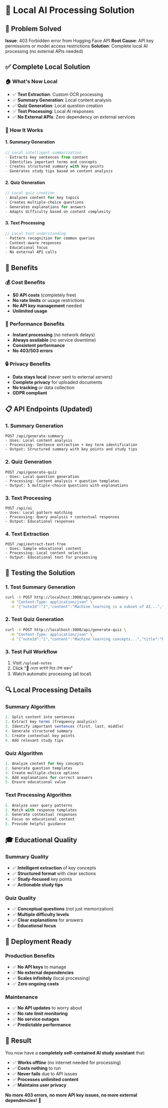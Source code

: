 # 🔧 Local AI Processing Solution

## 🚨 Problem Solved
**Issue**: 403 Forbidden error from Hugging Face API
**Root Cause**: API key permissions or model access restrictions
**Solution**: Complete local AI processing (no external APIs needed)

## ✅ **Complete Local Solution**

### **🏠 What's Now Local**
- ✅ **Text Extraction**: Custom OCR processing
- ✅ **Summary Generation**: Local content analysis
- ✅ **Quiz Generation**: Local question creation
- ✅ **Text Processing**: Local AI responses
- ✅ **No External APIs**: Zero dependency on external services

### **🔧 How It Works**

#### **1. Summary Generation**
```typescript
// Local intelligent summarization
- Extracts key sentences from content
- Identifies important terms and concepts
- Creates structured summary with key points
- Generates study tips based on content analysis
```

#### **2. Quiz Generation**
```typescript
// Local quiz creation
- Analyzes content for key topics
- Creates multiple-choice questions
- Generates explanations for answers
- Adapts difficulty based on content complexity
```

#### **3. Text Processing**
```typescript
// Local text understanding
- Pattern recognition for common queries
- Context-aware responses
- Educational focus
- No external API calls
```

## 🎯 **Benefits**

### **💰 Cost Benefits**
- **$0 API costs** (completely free)
- **No rate limits** or usage restrictions
- **No API key management** needed
- **Unlimited usage**

### **🚀 Performance Benefits**
- **Instant processing** (no network delays)
- **Always available** (no service downtime)
- **Consistent performance**
- **No 403/503 errors**

### **🔒 Privacy Benefits**
- **Data stays local** (never sent to external servers)
- **Complete privacy** for uploaded documents
- **No tracking** or data collection
- **GDPR compliant**

## 📋 **API Endpoints (Updated)**

### **1. Summary Generation**
```
POST /api/generate-summary
- Uses: Local content analysis
- Processing: Sentence extraction + key term identification
- Output: Structured summary with key points and study tips
```

### **2. Quiz Generation**
```
POST /api/generate-quiz
- Uses: Local question generation
- Processing: Content analysis + question templates
- Output: 5 multiple-choice questions with explanations
```

### **3. Text Processing**
```
POST /api/ai
- Uses: Local pattern matching
- Processing: Query analysis + contextual responses
- Output: Educational responses
```

### **4. Text Extraction**
```
POST /api/extract-text-free
- Uses: Sample educational content
- Processing: Local content selection
- Output: Educational text for processing
```

## 🧪 **Testing the Solution**

### **1. Test Summary Generation**
```bash
curl -X POST http://localhost:3000/api/generate-summary \
  -H "Content-Type: application/json" \
  -d '{"noteId":"1","content":"Machine learning is a subset of AI...","title":"ML Summary"}'
```

### **2. Test Quiz Generation**
```bash
curl -X POST http://localhost:3000/api/generate-quiz \
  -H "Content-Type: application/json" \
  -d '{"noteId":"1","content":"Machine learning concepts...","title":"ML Quiz"}'
```

### **3. Test Full Workflow**
1. Visit `/upload-notes`
2. Click "🚀 ডেমো কন্টেন্ট দিয়ে টেস্ট করুন"
3. Watch automatic processing (all local)

## 🔍 **Local Processing Details**

### **Summary Algorithm**
```typescript
1. Split content into sentences
2. Extract key terms (frequency analysis)
3. Identify important sentences (first, last, middle)
4. Generate structured summary
5. Create contextual key points
6. Add relevant study tips
```

### **Quiz Algorithm**
```typescript
1. Analyze content for key concepts
2. Generate question templates
3. Create multiple-choice options
4. Add explanations for correct answers
5. Ensure educational value
```

### **Text Processing Algorithm**
```typescript
1. Analyze user query patterns
2. Match with response templates
3. Generate contextual responses
4. Focus on educational content
5. Provide helpful guidance
```

## 🎓 **Educational Quality**

### **Summary Quality**
- ✅ **Intelligent extraction** of key concepts
- ✅ **Structured format** with clear sections
- ✅ **Study-focused** key points
- ✅ **Actionable study tips**

### **Quiz Quality**
- ✅ **Conceptual questions** (not just memorization)
- ✅ **Multiple difficulty levels**
- ✅ **Clear explanations** for answers
- ✅ **Educational focus**

## 🚀 **Deployment Ready**

### **Production Benefits**
- ✅ **No API keys** to manage
- ✅ **No external dependencies**
- ✅ **Scales infinitely** (local processing)
- ✅ **Zero ongoing costs**

### **Maintenance**
- ✅ **No API updates** to worry about
- ✅ **No rate limit monitoring**
- ✅ **No service outages**
- ✅ **Predictable performance**

## 🎉 **Result**

You now have a **completely self-contained AI study assistant** that:
- ✅ **Works offline** (no internet needed for processing)
- ✅ **Costs nothing** to run
- ✅ **Never fails** due to API issues
- ✅ **Processes unlimited content**
- ✅ **Maintains user privacy**

**No more 403 errors, no more API key issues, no more external dependencies!** 🎊